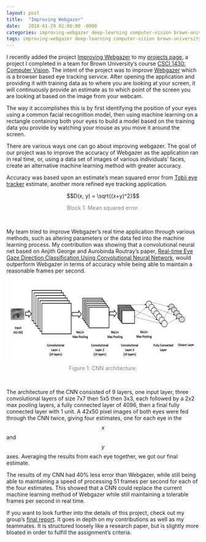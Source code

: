 ```yaml
---
layout: post
title:  "Improving Webgazer"
date:   2018-01-29 02:00:00 -0000
categories: improving-webgazer deep-learning computer-vision brown-university coursework
tags: improving-webgazer deep-learning computer-vision brown-university coursework
---
```


I recently added the project [Improving Webgazer][improving] to my [projects page][projects], a project I completed in a team for Brown University’s course [CSCI 1430: Computer Vision][vis]. The intent of the project was to improve [Webgazer][webgazer] which is a browser based eye tracking service. After opening the application and providing it with training data as to where you are looking at your screen, it will continuously provide an estimate as to which point of the screen you are looking at based on the image from your webcam.

The way it accomplishes this is by first identifying the position of your eyes using a common facial recognition model, then using machine learning on a rectangle containing both your eyes to build a model based on the training data you provide by watching your mouse as you move it around the screen.

There are various ways one can go about improving webgazer. The goal of our project was to improve the accuracy of Webgazer as the application ran in real time, or, using a data set of images of various individuals’ faces, create an alternative machine learning method with greater accuracy.

Accuracy was based upon an estimate’s mean squared error from [Tobii eye tracker][better] estimate, another more refined eye tracking application.

$$D(x, y) = \sqrt{(x+y)^2}$$

<center><span style="font-size:14px;color:#828282;text-align:center;"> Block 1: Mean squared error.</span></center>

&nbsp;

My team tried to improve Webgazer’s real time application through various methods, such as altering parameters or the data fed into the machine learning process. My contribution was showing that a convolutional neural net based on Anjith George and Aurobinda Routray’s paper, [Real-time Eye Gaze Direction Classification Using Convolutional Neural Network][paper], would outperform Webgazer in terms of accuracy while being able to maintain a reasonable frames per second.

<center><img src="/assets/improving-webgazer/architecture.png" alt="Architecture" style="width:627px;height:220px;text-align:center;"></center>

<center><span style="font-size:14px;color:#828282;text-align:center;"> Figure 1: CNN architecture. </span></center>

&nbsp;


The architecture of the CNN consisted of 9 layers, one input layer, three convolutional layers of size 7x7 then 5x5 then 3x3, each followed by a 2x2 max pooling layers, a fully connected layer of 4096, then a final fully  connected layer with 1 unit. A 42x50 pixel images of both eyes were fed through the CNN twice, giving four estimates, one for each eye in the $$x$$ and $$y$$ axes. Averaging the results from each eye together, we got our final estimate.

 The results of my CNN had 40% less error than Webgazer, while still being able to maintaining a speed of processing 51 frames per second for each of the four estimates. This showed that a CNN could replace the current machine learning method of Webgazer while still maintaining a tolerable frames per second in real time.

If you want to look further into the details of this project, check out my group’s [final report][pap]. It goes in depth on my contributions as well as my teammates. It is structured loosely like a research paper, but is slightly more bloated in order to fulfill the assignment’s criteria.

&nbsp;

&nbsp;

&nbsp;

&nbsp;

&nbsp;

[improving]: /projects/improving-webgazer
[projects]: /projects/
[vis]: http://cs.brown.edu/courses/csci1430/
[webgazer]: https://webgazer.cs.brown.edu/
[better]: https://tobiigaming.com/
[paper]: https://arxiv.org/abs/1605.05258
[pap]: /assets/csci-1430-final-report.pdf



